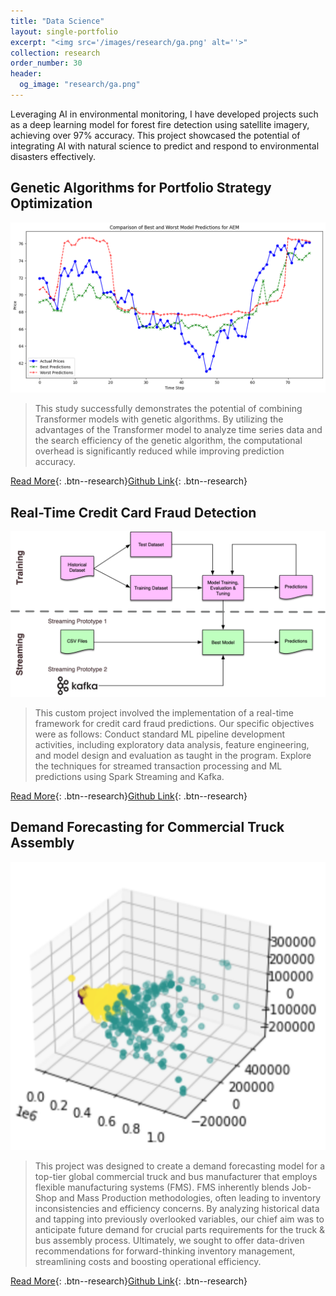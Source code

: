 ```yaml
---
title: "Data Science"
layout: single-portfolio
excerpt: "<img src='/images/research/ga.png' alt=''>"
collection: research
order_number: 30
header: 
  og_image: "research/ga.png"
---
```



Leveraging AI in environmental monitoring, I have developed projects such as a deep learning model for forest fire detection using satellite imagery, achieving over 97% accuracy. This project showcased the potential of integrating AI with natural science to predict and respond to environmental disasters effectively.


## Genetic Algorithms for Portfolio Strategy Optimization

![](/images/research/ga.png)

> This study successfully demonstrates the potential of combining Transformer models with genetic algorithms. By utilizing the advantages of the Transformer model to analyze time series data and the search efficiency of the genetic algorithm, the computational overhead is significantly reduced while improving prediction accuracy.


[Read More](/files/pdf/research/ga.pdf){: .btn--research}[Github Link](https://github.com/SigaoLi/UT_AI_Portfolio_Strategy_Optimization){: .btn--research} 


## Real-Time Credit Card Fraud Detection

![](/images/research/credit.png)

> This custom project involved the implementation of a real-time framework for credit card fraud predictions. Our specific objectives were as follows: Conduct standard ML pipeline development activities, including exploratory data analysis, feature engineering, and model design and evaluation as taught in the program. Explore the techniques for streamed transaction processing and ML predictions using Spark Streaming and Kafka.


[Read More](/files/pdf/research/credit.pdf){: .btn--research}[Github Link](https://github.com/SigaoLi/UW_BD_Credit_Card_Fraud_Detection){: .btn--research} 


## Demand Forecasting for Commercial Truck Assembly

![](/images/research/truck.png)

> This project was designed to create a demand forecasting model for a top-tier global commercial truck and bus manufacturer that employs flexible manufacturing systems (FMS). FMS inherently blends Job-Shop and Mass Production methodologies, often leading to inventory inconsistencies and efficiency concerns. By analyzing historical data and tapping into previously overlooked variables, our chief aim was to anticipate future demand for crucial parts requirements for the truck & bus assembly process. Ultimately, we sought to offer data-driven recommendations for forward-thinking inventory management, streamlining costs and boosting operational efficiency.


[Read More](/files/pdf/research/truck.pdf){: .btn--research}[Github Link](https://github.com/SigaoLi/UT_ML_Demand_Forecasting_for_Truck_Assembly){: .btn--research} 